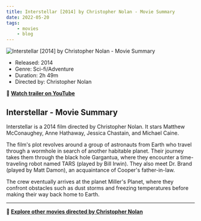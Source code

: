 ```yaml
---
title: Interstellar [2014] by Christopher Nolan - Movie Summary
date: 2022-05-20
tags:
    - movies
    - blog
---
```


![Interstellar [2014] by Christopher Nolan - Movie Summary](&#x2F;images&#x2F;movie-interstellar.jpg)

- Released: 2014
- Genre: Sci-fi&#x2F;Adventure
- Duration: 2h 49m
- Directed by: Christopher Nolan

**🎥 [Watch trailer on YouTube](https:&#x2F;&#x2F;www.youtube.com&#x2F;watch?v&#x3D;zSWdZVtXT7E)**

## Interstellar - Movie Summary

Interstellar is a 2014 film directed by Christopher Nolan. It stars Matthew McConaughey, Anne Hathaway, Jessica Chastain, and Michael Caine.

The film&#39;s plot revolves around a group of astronauts from Earth who travel through a wormhole in search of another habitable planet. Their journey takes them through the black hole Gargantua, where they encounter a time-traveling robot named TARS (played by Bill Irwin). They also meet Dr. Brand (played by Matt Damon), an acquaintance of Cooper&#39;s father-in-law.

The crew eventually arrives at the planet Miller&#39;s Planet, where they confront obstacles such as dust storms and freezing temperatures before making their way back home to Earth.

---

**🍿 [Explore other movies directed by Christopher Nolan](/)**